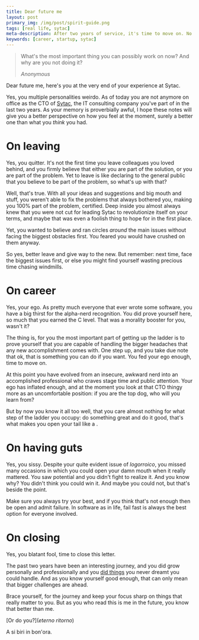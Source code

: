 ```yaml
---
title: Dear future me
layout: post
primary_img: /img/post/spirit-guide.png
tags: [real life, sytac]
meta-description: After two years of service, it's time to move on. No longer a CTO, I glance at the world as my oyster, but as my memory is proverbially awful it's best to keep notes of why I'm doing this.
keywords: [career, startup, sytac]
---
```


> What's the most important thing you can possibly work on now? And why are you not doing it?
>
> *Anonymous*

Dear future me, here's you at the very end of your experience at Sytac.

Yes, you multiple personalities weirdo.
As of today you are not anymore on office as the CTO of [Sytac](http://www.sytac.nl),
the IT consulting company you've part of in the last two years. As your memory is proverbially
awful, I hope these notes will give you a better perspective on how you feel
at the moment, surely a better one than what you *think* you had.

# On leaving

Yes, you quitter. It's not the first time you leave colleagues you loved behind,
and you firmly believe that either you are part of the solution, or you are part
of the problem. Yet to leave is like declaring to the general public that you
believe to be part of the problem, so what's up with that?

Well, that's true. With all your ideas and suggestions and big mouth and stuff,
you weren't able to fix the problems that always bothered you, making you 100%
part of the problem, certified. Deep inside you almost always knew that you
were not cut for leading Sytac to revolutionize itself on your terms, and maybe
that was even a foolish thing to hope for in the first place.

Yet, you wanted to believe and ran circles *around* the main issues without facing the
biggest obstacles first. You feared you would have crushed on them anyway.

So yes, better leave and give way to the new. But remember: next time, face the
biggest issues first, or else you might find yourself wasting precious time
chasing windmills.

# On career

Yes, your ego. As pretty much everyone that ever wrote some software, you have a big
thirst for the alpha-nerd recognition. You did prove yourself here, so much that
you earned the C level. That was a morality booster for you, wasn't it?

The thing is, for you the most important part of getting up the ladder is to
prove yourself that you are capable of handling the bigger headaches that any
new accomplishment comes with. One step up, and you take due note that ok, that
is something you can do if you want. You fed your ego enough, time to move on.

At this point you have evolved from an insecure, awkward nerd into an accomplished
professional who craves stage time and public attention. Your ego has inflated
enough, and at the moment you look at that CTO thingy more as an uncomfortable
position: if you are the top dog, who will you learn from?

But by now you know it all too well, that you care almost nothing for what step of
the ladder you occupy: do something great and do it good, that's what makes you
open your tail like a <pavone>.

# On having guts

Yes, you sissy. Despite your quite evident issue of *logorroico*, you missed many
occasions in which you could open your damn mouth when it really mattered. You
saw potential and you didn't fight to realize it. And you know why? You didn't
think you could win it. And maybe you could not, but that's beside the point.

Make sure you always try your best, and if you think that's not enough then be
open and admit failure. In software as in life, fail fast is always the best
option for everyone involved.

# On closing

Yes, you blatant fool, time to close this letter.

The past two years have been an interesting journey, and you did grow personally
and professionally and you [did things](http://amsterdam2016.codemotionworld.com)
you never dreamt you could handle. And as you know yourself good enough, that can
only mean that bigger challenges are ahead.

Brace yourself, for the journey and keep your focus sharp on things that really
matter to you. But as you who read this is me in the future, you know that better
than me.

[Or do you?](*eterno ritorno*)

A si biri in bon'ora.
